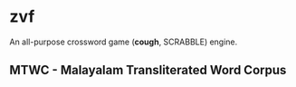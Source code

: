 # zvf

An all-purpose crossword game (**cough**, SCRABBLE) engine.

## MTWC - Malayalam Transliterated Word Corpus
